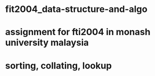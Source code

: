 # fit2004_data-structure-and-algo

# assignment for fti2004 in monash university malaysia
# sorting, collating, lookup
